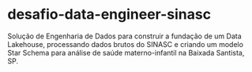 # desafio-data-engineer-sinasc
Solução de Engenharia de Dados para construir a fundação de um Data Lakehouse, processando dados brutos do SINASC e criando um modelo Star Schema para análise de saúde materno-infantil na Baixada Santista, SP.
